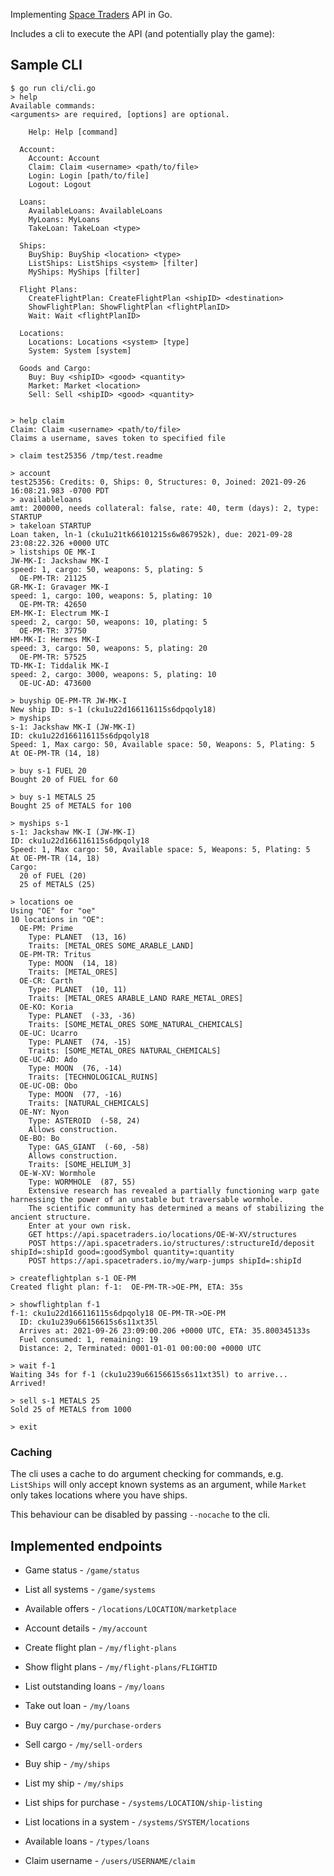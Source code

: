 Implementing [Space Traders](https://spacetraders.io) API in Go.

Includes a cli to execute the API (and potentially play the game):

## Sample CLI

```
$ go run cli/cli.go
> help
Available commands:
<arguments> are required, [options] are optional.

    Help: Help [command]

  Account:
    Account: Account
    Claim: Claim <username> <path/to/file>
    Login: Login [path/to/file]
    Logout: Logout

  Loans:
    AvailableLoans: AvailableLoans
    MyLoans: MyLoans
    TakeLoan: TakeLoan <type>

  Ships:
    BuyShip: BuyShip <location> <type>
    ListShips: ListShips <system> [filter]
    MyShips: MyShips [filter]

  Flight Plans:
    CreateFlightPlan: CreateFlightPlan <shipID> <destination>
    ShowFlightPlan: ShowFlightPlan <flightPlanID>
    Wait: Wait <flightPlanID>

  Locations:
    Locations: Locations <system> [type]
    System: System [system]

  Goods and Cargo:
    Buy: Buy <shipID> <good> <quantity>
    Market: Market <location>
    Sell: Sell <shipID> <good> <quantity>


> help claim
Claim: Claim <username> <path/to/file>
Claims a username, saves token to specified file

> claim test25356 /tmp/test.readme

> account
test25356: Credits: 0, Ships: 0, Structures: 0, Joined: 2021-09-26 16:08:21.983 -0700 PDT
> availableloans
amt: 200000, needs collateral: false, rate: 40, term (days): 2, type: STARTUP
> takeloan STARTUP
Loan taken, ln-1 (cku1u21tk66101215s6w867952k), due: 2021-09-28 23:08:22.326 +0000 UTC
> listships OE MK-I
JW-MK-I: Jackshaw MK-I
speed: 1, cargo: 50, weapons: 5, plating: 5
  OE-PM-TR: 21125
GR-MK-I: Gravager MK-I
speed: 1, cargo: 100, weapons: 5, plating: 10
  OE-PM-TR: 42650
EM-MK-I: Electrum MK-I
speed: 2, cargo: 50, weapons: 10, plating: 5
  OE-PM-TR: 37750
HM-MK-I: Hermes MK-I
speed: 3, cargo: 50, weapons: 5, plating: 20
  OE-PM-TR: 57525
TD-MK-I: Tiddalik MK-I
speed: 2, cargo: 3000, weapons: 5, plating: 10
  OE-UC-AD: 473600

> buyship OE-PM-TR JW-MK-I
New ship ID: s-1 (cku1u22d166116115s6dpqoly18)
> myships
s-1: Jackshaw MK-I (JW-MK-I)
ID: cku1u22d166116115s6dpqoly18
Speed: 1, Max cargo: 50, Available space: 50, Weapons: 5, Plating: 5
At OE-PM-TR (14, 18)

> buy s-1 FUEL 20
Bought 20 of FUEL for 60

> buy s-1 METALS 25
Bought 25 of METALS for 100

> myships s-1
s-1: Jackshaw MK-I (JW-MK-I)
ID: cku1u22d166116115s6dpqoly18
Speed: 1, Max cargo: 50, Available space: 5, Weapons: 5, Plating: 5
At OE-PM-TR (14, 18)
Cargo:
  20 of FUEL (20)
  25 of METALS (25)

> locations oe
Using "OE" for "oe"
10 locations in "OE":
  OE-PM: Prime
    Type: PLANET  (13, 16)
    Traits: [METAL_ORES SOME_ARABLE_LAND]
  OE-PM-TR: Tritus
    Type: MOON  (14, 18)
    Traits: [METAL_ORES]
  OE-CR: Carth
    Type: PLANET  (10, 11)
    Traits: [METAL_ORES ARABLE_LAND RARE_METAL_ORES]
  OE-KO: Koria
    Type: PLANET  (-33, -36)
    Traits: [SOME_METAL_ORES SOME_NATURAL_CHEMICALS]
  OE-UC: Ucarro
    Type: PLANET  (74, -15)
    Traits: [SOME_METAL_ORES NATURAL_CHEMICALS]
  OE-UC-AD: Ado
    Type: MOON  (76, -14)
    Traits: [TECHNOLOGICAL_RUINS]
  OE-UC-OB: Obo
    Type: MOON  (77, -16)
    Traits: [NATURAL_CHEMICALS]
  OE-NY: Nyon
    Type: ASTEROID  (-58, 24)
    Allows construction.
  OE-BO: Bo
    Type: GAS_GIANT  (-60, -58)
    Allows construction.
    Traits: [SOME_HELIUM_3]
  OE-W-XV: Wormhole
    Type: WORMHOLE  (87, 55)
    Extensive research has revealed a partially functioning warp gate harnessing the power of an unstable but traversable wormhole.
    The scientific community has determined a means of stabilizing the ancient structure.
    Enter at your own risk.
    GET https://api.spacetraders.io/locations/OE-W-XV/structures
    POST https://api.spacetraders.io/structures/:structureId/deposit shipId=:shipId good=:goodSymbol quantity=:quantity
    POST https://api.spacetraders.io/my/warp-jumps shipId=:shipId

> createflightplan s-1 OE-PM
Created flight plan: f-1:  OE-PM-TR->OE-PM, ETA: 35s

> showflightplan f-1
f-1: cku1u22d166116115s6dpqoly18 OE-PM-TR->OE-PM
  ID: cku1u239u66156615s6s11xt35l
  Arrives at: 2021-09-26 23:09:00.206 +0000 UTC, ETA: 35.800345133s
  Fuel consumed: 1, remaining: 19
  Distance: 2, Terminated: 0001-01-01 00:00:00 +0000 UTC

> wait f-1
Waiting 34s for f-1 (cku1u239u66156615s6s11xt35l) to arrive... Arrived!

> sell s-1 METALS 25
Sold 25 of METALS from 1000

> exit
```

### Caching

The cli uses a cache to do argument checking for commands, e.g. `ListShips`
will only accept known systems as an argument, while `Market` only takes
locations where you have ships.

This behaviour can be disabled by passing `--nocache` to the cli.

## Implemented endpoints


* Game status - `/game/status`

* List all systems - `/game/systems`

* Available offers - `/locations/LOCATION/marketplace`

* Account details - `/my/account`

* Create flight plan - `/my/flight-plans`

* Show flight plans - `/my/flight-plans/FLIGHTID`

* List outstanding loans - `/my/loans`

* Take out loan - `/my/loans`

* Buy cargo - `/my/purchase-orders`

* Sell cargo - `/my/sell-orders`

* Buy ship - `/my/ships`

* List my ship - `/my/ships`

* List ships for purchase - `/systems/LOCATION/ship-listing`

* List locations in a system - `/systems/SYSTEM/locations`

* Available loans - `/types/loans`

* Claim username - `/users/USERNAME/claim`

